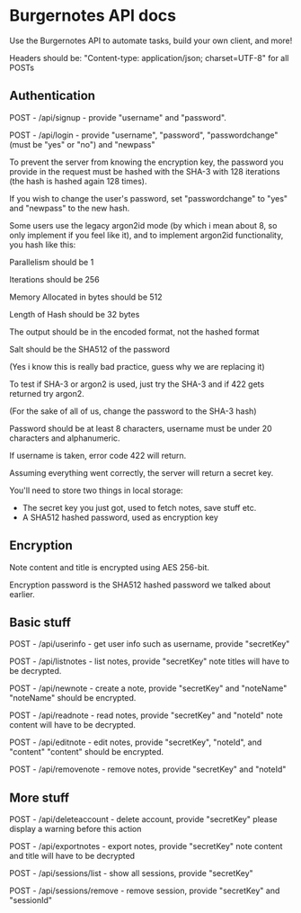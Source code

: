# Burgernotes API docs
Use the Burgernotes API to automate tasks, build your own client, and more!

Headers should be: "Content-type: application/json; charset=UTF-8" for all POSTs

## Authentication

POST - /api/signup - provide "username" and "password".

POST - /api/login - provide "username", "password", "passwordchange" (must be "yes" or "no") and "newpass"

To prevent the server from knowing the encryption key, the password you provide in the request must be hashed with the SHA-3 with 128 iterations (the hash is hashed again 128 times).

If you wish to change the user's password, set "passwordchange" to "yes" and "newpass" to the new hash.


Some users use the legacy argon2id mode (by which i mean about 8, so only implement if you feel like it), and to implement argon2id functionality, you hash like this:

Parallelism should be 1

Iterations should be 256

Memory Allocated in bytes should be 512

Length of Hash should be 32 bytes

The output should be in the encoded format, not the hashed format

Salt should be the SHA512 of the password


(Yes i know this is really bad practice, guess why we are replacing it)

To test if SHA-3 or argon2 is used, just try the SHA-3 and if 422 gets returned try argon2.

(For the sake of all of us, change the password to the SHA-3 hash)


Password should be at least 8 characters, username must be under 20 characters and alphanumeric.

If username is taken, error code 422 will return.

Assuming everything went correctly, the server will return a secret key.

You'll need to store two things in local storage:
- The secret key you just got, used to fetch notes, save stuff etc.
- A SHA512 hashed password, used as encryption key

## Encryption

Note content and title is encrypted using AES 256-bit.

Encryption password is the SHA512 hashed password we talked about earlier.

## Basic stuff

POST - /api/userinfo - get user info such as username, provide "secretKey"

POST - /api/listnotes - list notes, provide "secretKey"
note titles will have to be decrypted.

POST - /api/newnote - create a note, provide "secretKey" and "noteName"
"noteName" should be encrypted.

POST - /api/readnote - read notes, provide "secretKey" and "noteId"
note content will have to be decrypted.

POST - /api/editnote - edit notes, provide "secretKey", "noteId", and "content"
"content" should be encrypted.

POST - /api/removenote - remove notes, provide "secretKey" and "noteId"

## More stuff

POST - /api/deleteaccount - delete account, provide "secretKey"
please display a warning before this action

POST - /api/exportnotes - export notes, provide "secretKey"
note content and title will have to be decrypted

POST - /api/sessions/list - show all sessions, provide "secretKey"

POST - /api/sessions/remove - remove session, provide "secretKey" and "sessionId"
